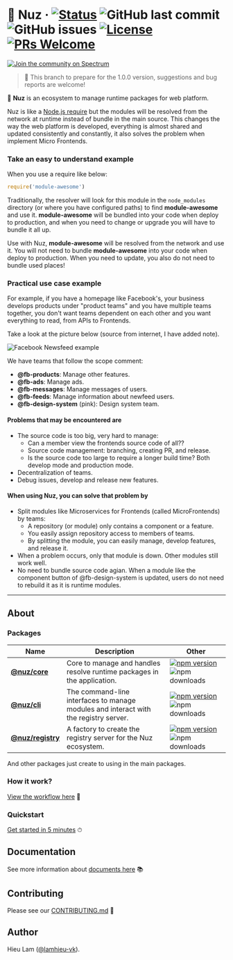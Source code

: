 # 🔮 Nuz &middot; [![Status](https://github.com/lamhieu-vk/nuz/workflows/nuz/badge.svg)](https://github.com/lamhieu-vk/nuz/actions) ![GitHub last commit](https://img.shields.io/github/last-commit/lamhieu-vk/nuz) ![GitHub issues](https://img.shields.io/github/issues/lamhieu-vk/nuz) [![License](https://img.shields.io/badge/license-MIT-blue.svg)](https://github.com/lamhieu-vk/nuz/blob/develop/LICENSE) [![PRs Welcome](https://img.shields.io/badge/PRs-welcome-brightgreen.svg)](https://github.com/lamhieu-vk/nuz/blob/develop/CONTRIBUTING.md)

[![Join the community on Spectrum](https://withspectrum.github.io/badge/badge.svg)](https://spectrum.chat/nuz)

> 📌 This branch to prepare for the 1.0.0 version, suggestions and bug reports are welcome!

🔮 **Nuz** is an ecosystem to manage runtime packages for web platform.

Nuz is like a [Node.js require](https://nodejs.org/en/knowledge/getting-started/what-is-require/) but the modules will be resolved from the network at runtime instead of bundle in the main source. This changes the way the web platform is developed, everything is almost shared and updated consistently and constantly, it also solves the problem when implement Micro Frontends.

### Take an easy to understand example

When you use a require like below:
```js
require('module-awesome')
```

Traditionally, the resolver will look for this module in the `node_modules` directory (or where you have configured paths) to find **module-awesome** and use it. **module-awesome** will be bundled into your code when deploy to production, and when you need to change or upgrade you will have to bundle it all up.

Use with Nuz, **module-awesome** will be resolved from the network and use it. You will not need to bundle **module-awesome** into your code when deploy to production. When you need to update, you also do not need to bundle used places!

### Practical use case example

For example, if you have a homepage like Facebook's, your business develops products under "product teams" and you have multiple teams together, you don't want teams dependent on each other and you want everything to read, from APIs to Frontends.

Take a look at the picture below (source from internet, I have added note).

![Facebook Newsfeed example](https://user-images.githubusercontent.com/9839768/80710807-8c268780-8b19-11ea-8f3f-747153a92a65.jpg)

We have teams that follow the scope comment:
  - **@fb-products**: Manage other features.
  - **@fb-ads**: Manage ads.
  - **@fb-messages**: Manage messages of users.
  - **@fb-feeds**: Manage information about newfeed users.
  - **@fb-design-system** (pink): Design system team.

#### Problems that may be encountered are
  - The source code is too big, very hard to manage:
    - Can a member view the frontends source code of all??
    - Source code management: branching, creating PR, and release.
    - Is the source code too large to require a longer build time? Both develop mode and production mode.
  - Decentralization of teams.
  - Debug issues, develop and release new features.

#### When using Nuz, you can solve that problem by
  - Split modules like Microservices for Frontends (called MicroFrontends) by teams:
    - A repository (or module) only contains a component or a feature.
    - You easily assign repository access to members of teams.
    - By splitting the module, you can easily manage, develop features, and release it.
  - When a problem occurs, only that module is down. Other modules still work well.
  - No need to bundle source code agian. When a module like the component button of @fb-design-system is updated, users do not need to rebuild it as it is runtime modules.

***

## About

### Packages

| Name     | Description | Other |
|---------------|-----|-----|
| **[@nuz/core](https://github.com/lamhieu-vk/nuz/blob/develop/packages/nuz-core)**     | Core to manage and handles resolve runtime packages in the application. | [![npm version](https://img.shields.io/npm/v/@nuz/core.svg?style=flat)](https://www.npmjs.com/package/@nuz/core) ![npm downloads](https://img.shields.io/npm/dm/@nuz/core) |
| **[@nuz/cli](https://github.com/lamhieu-vk/nuz/blob/develop/packages/nuz-cli)** | The command-line interfaces to manage modules and interact with the registry server. | [![npm version](https://img.shields.io/npm/v/@nuz/cli.svg?style=flat)](https://www.npmjs.com/package/@nuz/cli) ![npm downloads](https://img.shields.io/npm/dm/@nuz/cli) |
| **[@nuz/registry](https://github.com/lamhieu-vk/nuz/blob/develop/packages/nuz-registry)** | A factory to create the registry server for the Nuz ecosystem. | [![npm version](https://img.shields.io/npm/v/@nuz/registry.svg?style=flat)](https://www.npmjs.com/package/@nuz/registry) ![npm downloads](https://img.shields.io/npm/dm/@nuz/registry) |

And other packages just create to using in the main packages.

### How it work?

[View the workflow here](https://github.com/lamhieu-vk/nuz/tree/develop/docs#architectures-1) 🙈

### Quickstart

[Get started in 5 minutes](https://github.com/lamhieu-vk/nuz/blob/develop/docs/GET_STARTED.md) ⏱


## Documentation

See more information about [documents here](https://github.com/lamhieu-vk/nuz/blob/develop/docs/README.md) 📚

## Contributing

Please see our [CONTRIBUTING.md](https://github.com/lamhieu-vk/nuz/blob/develop/CONTRIBUTING.md) 📝

## Author

Hieu Lam ([@lamhieu-vk](https://github.com/lamhieu-vk)).
